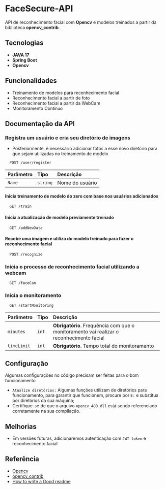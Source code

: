
# FaceSecure-API

API de reconhecimento facial com **Opencv** e modelos treinados a partir da biblioteca **opencv_contrib**.


## Tecnologias

- **JAVA 17**
- **Spring Boot**
- **Opencv**


## Funcionalidades

- Treinamento de modelos para reconhecimento facial
- Reconhecimento facial a partir de foto
- Reconhecimento facial a partir da WebCam
- Monitoramento Contínuo 

## Documentação da API

### Registra um usuário e cria seu diretório de imagens 

- Posteriormente, é necessário adicionar fotos a esse novo diretório para que sejam utilizadas no treinamento de modelo

```http
  POST /user/register
```
| Parâmetro   | Tipo       | Descrição                           |
| :---------- | :--------- | :---------------------------------- |
| `Name` | `string` |  Nome do usuário |

#### Inicia treinamento de modelo do zero com base nos usuários adicionados

```http
  GET /train
```

#### Inicia a atualização de modelo previamente treinado

```http
  GET /addNewData
```

#### Recebe uma imagem e utiliza do modelo treinado para fazer o reconhecimento facial

```http
  POST /recognize
```

### Inicia o processo de reconhecimento facial utilizando a webcam

```http
  GET /faceCam
```

### Inicia o monitoramento

```http
  GET /startMonitoring
```

| Parâmetro   | Tipo       | Descrição                           |
| :---------- | :--------- | :---------------------------------- |
| `minutes` | `int` | **Obrigatório**. Frequência com que o monitoramento vai realizar o reconhecimento facial |
| `timeLimit` | `int` | **Obrigatório**. Tempo total do monitoramento |


## Configuração

Algumas configurações no código precisam ser feitas para o bom funcionamento


- ```Atualize diretórios:``` Algumas funções utilizam de diretórios para funcionamento, para garantir que funcionem, procure por ```E:``` e substitua por diretórios da sua máquina;
- Certifique-se de que o arquivo ```opencv_480.dll``` está sendo referenciado corretamente na sua compilação.

    
## Melhorias

- Em versões futuras, adicionaremos autenticação com ```JWT token``` e reconhecimento facial


## Referência

 - [Opencv](https://github.com/opencv/opencv)
 - [opencv_contrib](https://github.com/opencv/opencv_contrib)
 - [How to write a Good readme](https://bulldogjob.com/news/449-how-to-write-a-good-readme-for-your-github-project)



